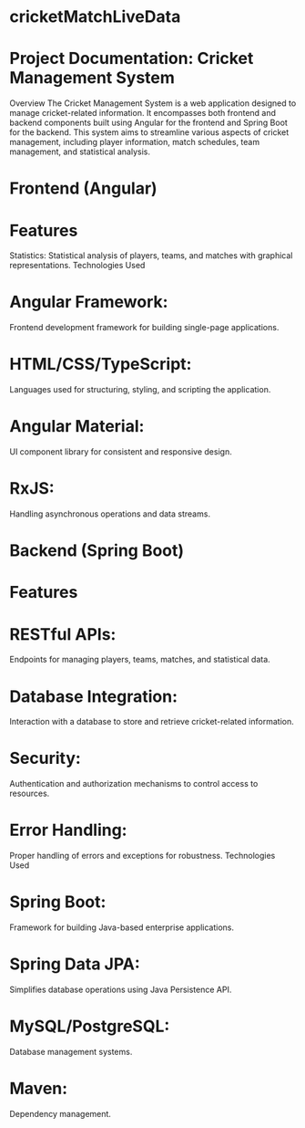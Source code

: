 # cricketMatchLiveData
# Project Documentation: Cricket Management System
Overview
The Cricket Management System is a web application designed to manage cricket-related information. It encompasses both frontend and backend components built using Angular for the frontend and Spring Boot for the backend. This system aims to streamline various aspects of cricket management, including player information, match schedules, team management, and statistical analysis.

# Frontend (Angular)
# Features
Statistics: Statistical analysis of players, teams, and matches with graphical representations.
Technologies Used
# Angular Framework:
Frontend development framework for building single-page applications.
# HTML/CSS/TypeScript:
Languages used for structuring, styling, and scripting the application.
# Angular Material: 
UI component library for consistent and responsive design.
# RxJS:
Handling asynchronous operations and data streams.

# Backend (Spring Boot)
# Features
# RESTful APIs: 
Endpoints for managing players, teams, matches, and statistical data.
# Database Integration: 
Interaction with a database to store and retrieve cricket-related information.
# Security:
Authentication and authorization mechanisms to control access to resources.
# Error Handling: 
Proper handling of errors and exceptions for robustness.
Technologies Used
# Spring Boot: 
Framework for building Java-based enterprise applications.
# Spring Data JPA:
Simplifies database operations using Java Persistence API.
# MySQL/PostgreSQL: 
Database management systems.
# Maven:
Dependency management.
